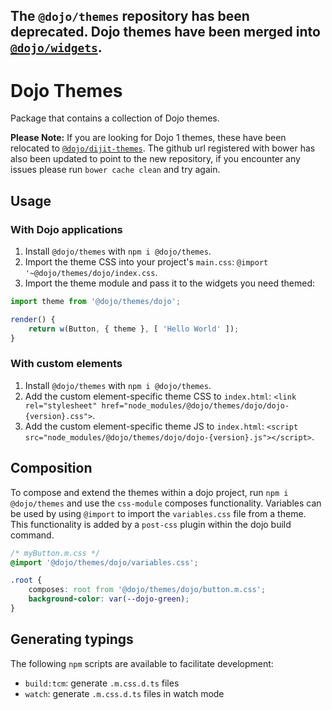 ## The `@dojo/themes` repository has been deprecated. Dojo themes have been merged into [`@dojo/widgets`](https://github.com/dojo/widgets).

# Dojo Themes

Package that contains a collection of Dojo themes.

**Please Note:** If you are looking for Dojo 1 themes, these have been relocated to [`@dojo/dijit-themes`](https://github.com/dojo/dijit-themes). The github url registered with bower has also been updated to point to the new repository, if you encounter any issues please run `bower cache clean` and try again.

## Usage

### With Dojo applications

1. Install `@dojo/themes` with `npm i @dojo/themes`.
2. Import the theme CSS into your project's `main.css`: `@import '~@dojo/themes/dojo/index.css`.
3. Import the theme module and pass it to the widgets you need themed:

``` javascript
import theme from '@dojo/themes/dojo';

render() {
	return w(Button, { theme }, [ 'Hello World' ]);
}
```

### With custom elements

1. Install `@dojo/themes` with `npm i @dojo/themes`.
2. Add the custom element-specific theme CSS to `index.html`: `<link rel="stylesheet" href="node_modules/@dojo/themes/dojo/dojo-{version}.css">`.
3. Add the custom element-specific theme JS to `index.html`: `<script src="node_modules/@dojo/themes/dojo/dojo-{version}.js"></script>`.

## Composition

To compose and extend the themes within a dojo project, run `npm i @dojo/themes` and use the `css-module` composes functionality.
Variables can be used by using `@import` to import the `variables.css` file from a theme. This functionality is added by a `post-css` plugin within the dojo build command.

``` css
/* myButton.m.css */
@import '@dojo/themes/dojo/variables.css';

.root {
	composes: root from '@dojo/themes/dojo/button.m.css';
	background-color: var(--dojo-green);
}
```

## Generating typings

The following `npm` scripts are available to facilitate development:

- `build:tcm`: generate `.m.css.d.ts` files
- `watch`: generate `.m.css.d.ts` files in watch mode
